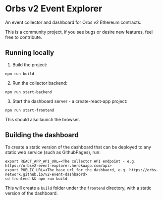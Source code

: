# Orbs v2 Event Explorer
An event collector and dashboard for Orbs v2 Ethereum contracts.

This is a community project, if you see bugs or desire new features, feel free to contribute.

## Running locally
1. Build the project:

`npm run build`

2. Run the collector backend:

`npm run start-backend`

3. Start the dashboard server - a create-react-app project:

`npm run start-frontend`

This should also launch the browser.

## Building the dashboard
To create a static version of the dashboard that can be deployed to any static web service (such as GithubPages), run:

```
export REACT_APP_API_URL=<The collector API endpoint - e.g. https://orbsv2-event-explorer.herokuapp.com/api>
export PUBLIC_URL=<The base url for the dashbaord, e.g. https://orbs-network.github.io/v2-event-dashbaord>
cd frontend && npm run build
```

This will create a `build` folder under the `frontend` directory, with a static version of the dashboard.
